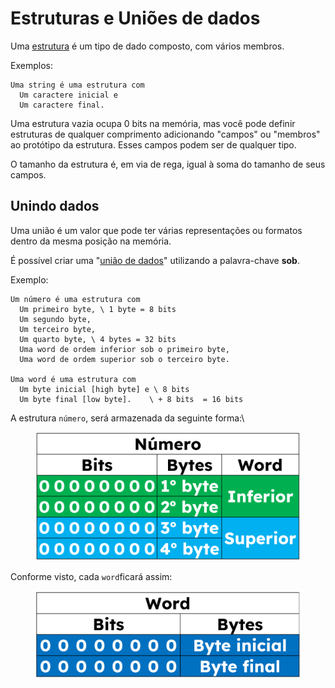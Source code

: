 # Estruturas e Uniões de dados

Uma [estrutura](https://en.wikipedia.org/wiki/Record\_\(computer\_science\)) é um tipo de dado composto, com vários membros.

Exemplos:&#x20;

```
Uma string é uma estrutura com 
  Um caractere inicial e 
  Um caractere final.
```

Uma estrutura vazia ocupa 0 bits na memória, mas você pode definir estruturas de qualquer comprimento adicionando "campos" ou "membros" ao protótipo da estrutura. Esses campos podem ser de qualquer tipo.

O tamanho da estrutura é, em via de rega, igual à soma do tamanho de seus campos.

## Unindo dados

Uma união é um valor que pode ter várias representações ou formatos dentro da mesma posição na memória.

É possível criar uma "[união](https://en.wikipedia.org/wiki/Union\_type)[ de dados](https://en.wikipedia.org/wiki/Union\_type)" utilizando a palavra-chave **sob**.

Exemplo:

```
Um número é uma estrutura com
  Um primeiro byte, \ 1 byte = 8 bits
  Um segundo byte,
  Um terceiro byte,
  Um quarto byte, \ 4 bytes = 32 bits
  Uma word de ordem inferior sob o primeiro byte,
  Uma word de ordem superior sob o terceiro byte.
  
Uma word é uma estrutura com
  Um byte inicial [high byte] e \ 8 bits
  Um byte final [low byte].    \ + 8 bits  = 16 bits
```

A estrutura `número`, será armazenada da seguinte forma:\


<figure><img src=".gitbook/assets/image.png" alt=""><figcaption></figcaption></figure>

Conforme visto, cada `word`ficará assim:

<figure><img src=".gitbook/assets/image (1).png" alt=""><figcaption></figcaption></figure>

